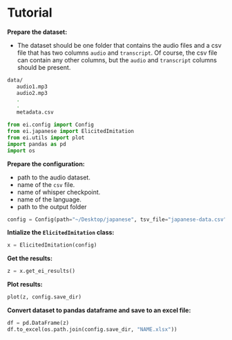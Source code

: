 # Tutorial

**Prepare the dataset:**

- The dataset should be one folder that contains the audio files and a csv file that has two columns `audio` and `transcript`. Of course, the csv file can contain any other columns, but the `audio` and `transcript` columns should be present.

```bash
data/
   audio1.mp3
   audio2.mp3
   .
   .
   metadata.csv
```

```python
from ei.config import Config
from ei.japanese import ElicitedImitation
from ei.utils import plot
import pandas as pd
import os
```

**Prepare the configuration:**

- path to the audio dataset.
- name of the `csv` file.
- name of whisper checkpoint.
- name of the language.
- path to the output folder

```python
config = Config(path="~/Desktop/japanese", tsv_file="japanese-data.csv", checkpoint="openai/whisper-large-v3", language="ja", save_dir="~/Desktop")
```

**Intialize the `ElicitedImitation` class:**

```python
x = ElicitedImitation(config)
```

**Get the results:**

```python
z = x.get_ei_results()
```

**Plot results:**

```python
plot(z, config.save_dir)
```

**Convert dataset to pandas dataframe and save to an excel file:**

```python
df = pd.DataFrame(z)
df.to_excel(os.path.join(config.save_dir, "NAME.xlsx"))
```

